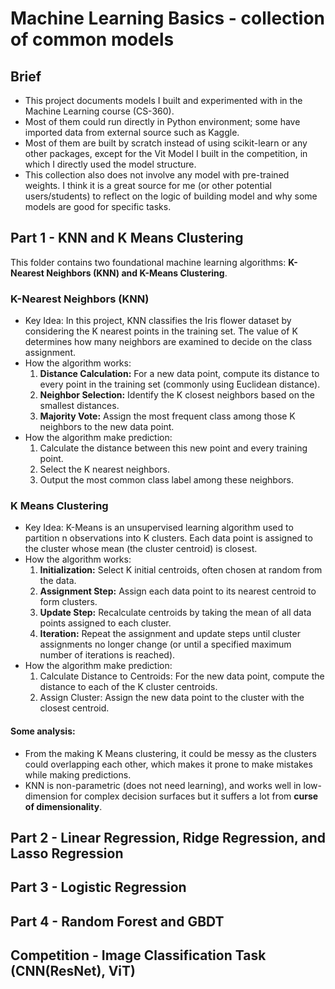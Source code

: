 # Machine Learning Basics - collection of common models

## Brief

* This project documents models I built and experimented with in the Machine Learning course (CS-360). 
* Most of them could run directly in Python environment; some have imported data from external source such as Kaggle.
* Most of them are built by scratch instead of using scikit-learn or any other packages, except for the Vit Model I built in the competition, in which I directly used the model structure. 
* This collection also does not involve any model with pre-trained weights. I think it is a great source for me (or other potential users/students) to reflect on the logic of building model and why some models are good for specific tasks.


## Part 1 - KNN and K Means Clustering
This folder contains two foundational machine learning algorithms: **K-Nearest Neighbors (KNN) and K-Means Clustering**.
### K-Nearest Neighbors (KNN)
* Key Idea:  In this project, KNN classifies the Iris flower dataset by considering the K nearest points in the training set. The value of K determines how many neighbors are examined to decide on the class assignment.
* How the algorithm works:
  1. **Distance Calculation:** For a new data point, compute its distance to every point in the training set (commonly using Euclidean distance).
  2. **Neighbor Selection:** Identify the K closest neighbors based on the smallest distances.
  3. **Majority Vote:** Assign the most frequent class among those K neighbors to the new data point.
* How the algorithm make prediction:
  1. Calculate the distance between this new point and every training point.
  2. Select the K nearest neighbors.
  3. Output the most common class label among these neighbors.
### K Means Clustering
* Key Idea: K-Means is an unsupervised learning algorithm used to partition n observations into K clusters. Each data point is assigned to the cluster whose mean (the cluster centroid) is closest.
* How the algorithm works:
  1. **Initialization:** Select K initial centroids, often chosen at random from the data.
  2. **Assignment Step:** Assign each data point to its nearest centroid to form clusters.
  3. **Update Step:** Recalculate centroids by taking the mean of all data points assigned to each cluster.
  4. **Iteration:** Repeat the assignment and update steps until cluster assignments no longer change (or until a specified maximum number of iterations is reached).
* How the algorithm make prediction:
  1. Calculate Distance to Centroids: For the new data point, compute the distance to each of the K cluster centroids.
  2. Assign Cluster: Assign the new data point to the cluster with the closest centroid.

#### Some analysis:
* From the making K Means clustering, it could be messy as the clusters could overlapping each other, which makes it prone to make mistakes while making predictions.
* KNN is non-parametric (does not need learning), and works well in low-dimension for complex decision surfaces but it suffers a lot from **curse of dimensionality**.

## Part 2 - Linear Regression, Ridge Regression, and Lasso Regression

## Part 3 - Logistic Regression

## Part 4 - Random Forest and GBDT

## Competition - Image Classification Task (CNN(ResNet), ViT)
